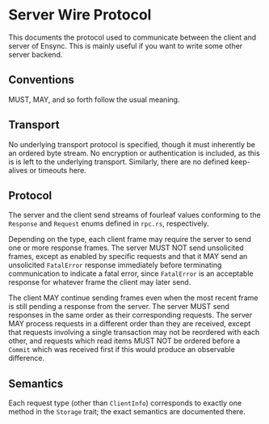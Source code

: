# Server Wire Protocol

This documents the protocol used to communicate between the client and server
of Ensync. This is mainly useful if you want to write some other server
backend.

## Conventions

MUST, MAY, and so forth follow the usual meaning.

## Transport

No underlying transport protocol is specified, though it must inherently be an
ordered byte stream. No encryption or authentication is included, as this is is
left to the underlying transport. Similarly, there are no defined keep-alives
or timeouts here.

## Protocol

The server and the client send streams of fourleaf values conforming to the
`Response` and `Request` enums defined in `rpc.rs`, respectively.

Depending on the type, each client frame may require the server to send one or
more response frames. The server MUST NOT send unsolicited frames, except as
enabled by specific requests and that it MAY send an unsolicited `FatalError`
response immediately before terminating communication to indicate a fatal
error, since `FatalError` is an acceptable response for whatever frame the
client may later send.

The client MAY continue sending frames even when the most recent frame is still
pending a response from the server. The server MUST send responses in the same
order as their corresponding requests. The server MAY process requests in a
different order than they are received, except that requests involving a single
transaction may not be reordered with each other, and requests which read items
MUST NOT be ordered before a `Commit` which was received first if this would
produce an observable difference.

## Semantics

Each request type (other than `ClientInfo`) corresponds to exactly one method
in the `Storage` trait; the exact semantics are documented there.
